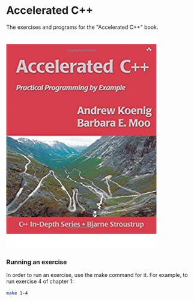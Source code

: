 # Accelerated C++
The exercises and programs for the "Accelerated C++" book.

![Book Cover](https://github.com/jonathantorres/bookshelf/blob/master/acc/acc_cover.jpg)

### Running an exercise
In order to run an exercise, use the make command for it. For example, to run exercise 4 of chapter 1:
```bash
make 1-4
```
